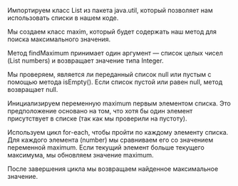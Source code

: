 Импортируем класс List из пакета java.util, который позволяет нам использовать списки в нашем коде.

Мы создаем класс maxim, который будет содержать наш метод для поиска максимального значения.

Метод findMaximum принимает один аргумент — список целых чисел (List<Integer> numbers) и возвращает значение типа Integer.

Мы проверяем, является ли переданный список null или пустым с помощью метода isEmpty(). Если список пустой или равен null, метод возвращает null.

Инициализируем переменную maximum первым элементом списка. Это предположение основано на том, что хотя бы один элемент присутствует в списке (так как мы проверили на пустоту).

Используем цикл for-each, чтобы пройти по каждому элементу списка. Для каждого элемента (number) мы сравниваем его со значением переменной maximum. Если текущий элемент больше текущего максимума, мы обновляем значение maximum.

После завершения цикла мы возвращаем найденное максимальное значение.

